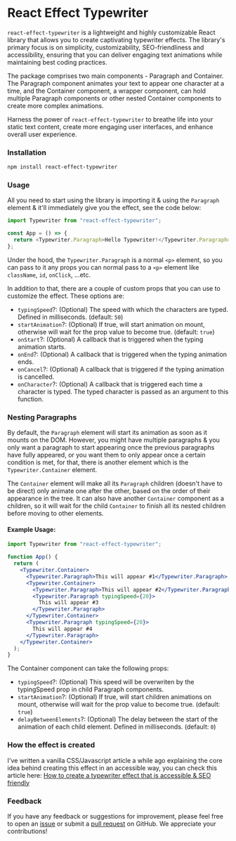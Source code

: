 # React Effect Typewriter

`react-effect-typewriter` is a lightweight and highly customizable React library that allows you to create captivating typewriter effects. The library's primary focus is on simplicity, customizability, SEO-friendliness and accessibility, ensuring that you can deliver engaging text animations while maintaining best coding practices.

The package comprises two main components - Paragraph and Container. The Paragraph component animates your text to appear one character at a time, and the Container component, a wrapper component, can hold multiple Paragraph components or other nested Container components to create more complex animations.

Harness the power of `react-effect-typewriter` to breathe life into your static text content, create more engaging user interfaces, and enhance overall user experience.

### Installation

```bash
npm install react-effect-typewriter
```

### Usage

All you need to start using the library is importing it & using the `Paragraph` element & it'll immediately give you the effect, see the code below:

```javascript
import Typewriter from "react-effect-typewriter";

const App = () => {
  return <Typewriter.Paragraph>Hello Typewriter!</Typewriter.Paragraph>;
};
```

Under the hood, the `Typewriter.Paragraph` is a normal `<p>` element, so you can pass to it any props you can normal pass to a `<p>` element like `className`, `id`, `onClick`, ...etc.

In addition to that, there are a couple of custom props that you can use to customize the effect.
These options are:

- `typingSpeed`?: (Optional) The speed with which the characters are typed. Defined in milliseconds. (default: `50`)
- `startAnimation`?: (Optional) If true, will start animation on mount, otherwise will wait for the prop value to become true. (default: `true`)
- `onStart`?: (Optional) A callback that is triggered when the typing animation starts.
- `onEnd`?: (Optional) A callback that is triggered when the typing animation ends.
- `onCancel`?: (Optional) A callback that is triggered if the typing animation is cancelled.
- `onCharacter`?: (Optional) A callback that is triggered each time a character is typed. The typed character is passed as an argument to this function.

### Nesting Paragraphs

By default, the `Paragraph` element will start its animation as soon as it mounts on the DOM.
However, you might have multiple paragraphs & you only want a paragraph to start appearing once the previous paragraphs have fully appeared, or you want them to only appear once a certain condition is met, for that, there is another element which is the `Typewriter.Container` element.

The `Container` element will make all its `Paragraph` children (doesn't have to be direct) only animate one after the other, based on the order of their appearance in the tree.
It can also have another `Container` component as a children, so it will wait for the child `Container` to finish all its nested children before moving to other elements.

#### Example Usage:

```jsx
import Typewriter from "react-effect-typewriter";

function App() {
  return (
    <Typewriter.Container>
      <Typewriter.Paragraph>This will appear #1</Typewriter.Paragraph>
      <Typewriter.Container>
        <Typewriter.Paragraph>This will appear #2</Typewriter.Paragraph>
        <Typewriter.Paragraph typingSpeed={20}>
          This will appear #3
        </Typewriter.Paragraph>
      </Typewriter.Container>
      <Typewriter.Paragraph typingSpeed={20}>
        This will appear #4
      </Typewriter.Paragraph>
    </Typewriter.Container>
  );
}
```

The Container component can take the following props:

- `typingSpeed`?: (Optional) This speed will be overwriten by the typingSpeed prop in child Paragraph components.
- `startAnimation`?: (Optional) If true, will start children animations on mount, otherwise will wait for the prop value to become true. (default: `true`)
- `delayBetweenElements`?: (Optional) The delay between the start of the animation of each child element. Defined in milliseconds. (default: `0`)

### How the effect is created

I've written a vanilla CSS/Javascript article a while ago explaining the core idea behind creating this effect in an accessible way, you can check this article here:
[How to create a typewriter effect that is accessible & SEO friendly](https://mtg-dev.tech/blog/how-to-create-typewriter-effect-that-is-accessible-and-seo-friendly)

### Feedback

If you have any feedback or suggestions for improvement, please feel free to open an [issue](https://github.com/MTG2000/react-typewriter-effect/issues) or submit a [pull request](https://github.com/MTG2000/react-typewriter-effect/pulls) on GitHub. We appreciate your contributions!
